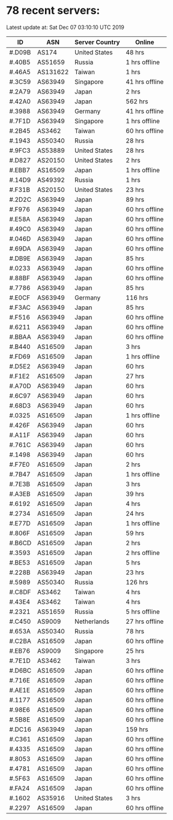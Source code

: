 # 78 recent servers:

Latest update at: Sat Dec 07 03:10:10 UTC 2019

| ID | ASN | Server Country | Online |
| -- | --- | -------------- | ------ |
| #.D09B | AS174 | United States | 48 hrs |
| #.40B5 | AS51659 | Russia | 1 hrs offline |
| #.46A5 | AS131622 | Taiwan | 1 hrs |
| #.3C59 | AS63949 | Singapore | 41 hrs offline |
| #.2A79 | AS63949 | Japan | 2 hrs |
| #.42A0 | AS63949 | Japan | 562 hrs |
| #.3988 | AS63949 | Germany | 41 hrs offline |
| #.7F1D | AS63949 | Singapore | 1 hrs offline |
| #.2B45 | AS3462 | Taiwan | 60 hrs offline |
| #.1943 | AS50340 | Russia | 28 hrs |
| #.9FC3 | AS53889 | United States | 28 hrs |
| #.D827 | AS20150 | United States | 2 hrs |
| #.EBB7 | AS16509 | Japan | 1 hrs offline |
| #.14D9 | AS49392 | Russia | 1 hrs |
| #.F31B | AS20150 | United States | 23 hrs |
| #.2D2C | AS63949 | Japan | 89 hrs |
| #.F976 | AS63949 | Japan | 60 hrs offline |
| #.E58A | AS63949 | Japan | 60 hrs offline |
| #.49C0 | AS63949 | Japan | 60 hrs offline |
| #.046D | AS63949 | Japan | 60 hrs offline |
| #.69DA | AS63949 | Japan | 60 hrs offline |
| #.DB9E | AS63949 | Japan | 85 hrs |
| #.0233 | AS63949 | Japan | 60 hrs offline |
| #.88BF | AS63949 | Japan | 60 hrs offline |
| #.7786 | AS63949 | Japan | 85 hrs |
| #.E0CF | AS63949 | Germany | 116 hrs |
| #.F3AC | AS63949 | Japan | 85 hrs |
| #.F516 | AS63949 | Japan | 60 hrs offline |
| #.6211 | AS63949 | Japan | 60 hrs offline |
| #.BBAA | AS63949 | Japan | 60 hrs offline |
| #.B440 | AS16509 | Japan | 3 hrs |
| #.FD69 | AS16509 | Japan | 1 hrs offline |
| #.D5E2 | AS63949 | Japan | 60 hrs |
| #.F1E2 | AS16509 | Japan | 27 hrs |
| #.A70D | AS63949 | Japan | 60 hrs |
| #.6C97 | AS63949 | Japan | 60 hrs |
| #.68D3 | AS63949 | Japan | 60 hrs |
| #.0325 | AS16509 | Japan | 1 hrs offline |
| #.426F | AS63949 | Japan | 60 hrs |
| #.A11F | AS63949 | Japan | 60 hrs |
| #.761C | AS63949 | Japan | 60 hrs |
| #.1498 | AS63949 | Japan | 60 hrs |
| #.F7E0 | AS16509 | Japan | 2 hrs |
| #.7B47 | AS16509 | Japan | 1 hrs offline |
| #.7E3B | AS16509 | Japan | 3 hrs |
| #.A3EB | AS16509 | Japan | 39 hrs |
| #.6192 | AS16509 | Japan | 4 hrs |
| #.2734 | AS16509 | Japan | 24 hrs |
| #.E77D | AS16509 | Japan | 1 hrs offline |
| #.806F | AS16509 | Japan | 59 hrs |
| #.B6CD | AS16509 | Japan | 2 hrs |
| #.3593 | AS16509 | Japan | 2 hrs offline |
| #.BE53 | AS16509 | Japan | 5 hrs |
| #.228B | AS63949 | Japan | 23 hrs |
| #.5989 | AS50340 | Russia | 126 hrs |
| #.C8DF | AS3462 | Taiwan | 4 hrs |
| #.43E4 | AS3462 | Taiwan | 4 hrs |
| #.2321 | AS51659 | Russia | 5 hrs offline |
| #.C450 | AS9009 | Netherlands | 27 hrs offline |
| #.653A | AS50340 | Russia | 78 hrs |
| #.C2BA | AS16509 | Japan | 60 hrs offline |
| #.EB76 | AS9009 | Singapore | 25 hrs |
| #.7E1D | AS3462 | Taiwan | 3 hrs |
| #.D6BC | AS16509 | Japan | 60 hrs offline |
| #.716E | AS16509 | Japan | 60 hrs offline |
| #.AE1E | AS16509 | Japan | 60 hrs offline |
| #.1177 | AS16509 | Japan | 60 hrs offline |
| #.98E6 | AS16509 | Japan | 60 hrs offline |
| #.5B8E | AS16509 | Japan | 60 hrs offline |
| #.DC16 | AS63949 | Japan | 159 hrs |
| #.C361 | AS16509 | Japan | 60 hrs offline |
| #.4335 | AS16509 | Japan | 60 hrs offline |
| #.8053 | AS16509 | Japan | 60 hrs offline |
| #.4781 | AS16509 | Japan | 60 hrs offline |
| #.5F63 | AS16509 | Japan | 60 hrs offline |
| #.FA24 | AS16509 | Japan | 60 hrs offline |
| #.1602 | AS35916 | United States | 3 hrs |
| #.2297 | AS16509 | Japan | 60 hrs offline |

